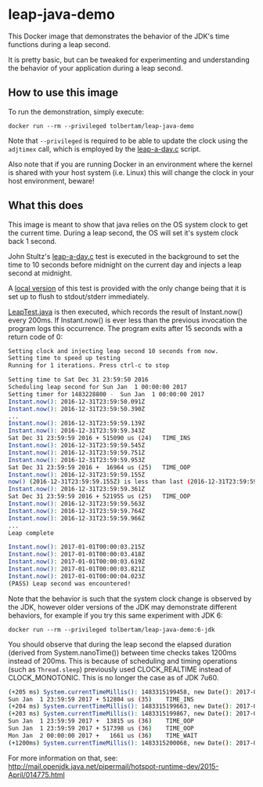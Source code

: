 # leap-java-demo

This Docker image that demonstrates the behavior of the JDK's time functions during a leap second.

It is pretty basic, but can be tweaked for experimenting and understanding the behavior of your application during a leap second.

## How to use this image

To run the demonstration, simply execute:

```
docker run --rm --privileged tolbertam/leap-java-demo
```

Note that `--privileged` is required to be able to update the clock using the `adjtimex` call, which is employed by the [leap-a-day.c][leap-a-day] script.

Also note that if you are running Docker in an environment where the kernel is shared with your host system (i.e. Linux) this will change the clock in your host environment, beware!

## What this does

This image is meant to show that java relies on the OS system clock to get the current time.  During a leap second, the OS will set it's system clock back 1 second.

John Stultz's [leap-a-day.c][leap-a-day] test is executed in the background to set the time to 10 seconds before midnight on the current day and injects a leap second at midnight.

A [local version](/leap-a-day.c#L188-L190) of this test is provided with the only change being that it is set up to flush to stdout/stderr immediately.

[LeapTest.java](/LeapTest.java) is then executed, which records the result of Instant.now() every 200ms.  If Instant.now() is ever less than the previous invocation the program logs this occurrence.  The program exits after 15 seconds with a return code of 0:

```sh
Setting clock and injecting leap second 10 seconds from now.
Setting time to speed up testing
Running for 1 iterations. Press ctrl-c to stop

Setting time to Sat Dec 31 23:59:50 2016
Scheduling leap second for Sun Jan  1 00:00:00 2017
Setting timer for 1483228800 -  Sun Jan  1 00:00:00 2017
Instant.now(): 2016-12-31T23:59:50.091Z
Instant.now(): 2016-12-31T23:59:50.390Z
...
Instant.now(): 2016-12-31T23:59:59.139Z
Instant.now(): 2016-12-31T23:59:59.343Z
Sat Dec 31 23:59:59 2016 + 515090 us (24)   TIME_INS
Instant.now(): 2016-12-31T23:59:59.545Z
Instant.now(): 2016-12-31T23:59:59.751Z
Instant.now(): 2016-12-31T23:59:59.953Z
Sat Dec 31 23:59:59 2016 +  16964 us (25)   TIME_OOP
Instant.now(): 2016-12-31T23:59:59.155Z
now() (2016-12-31T23:59:59.155Z) is less than last (2016-12-31T23:59:59.953Z), leap second must have been encountered. <--
Instant.now(): 2016-12-31T23:59:59.361Z
Sat Dec 31 23:59:59 2016 + 521955 us (25)   TIME_OOP
Instant.now(): 2016-12-31T23:59:59.563Z
Instant.now(): 2016-12-31T23:59:59.764Z
Instant.now(): 2016-12-31T23:59:59.966Z
...
Leap complete

Instant.now(): 2017-01-01T00:00:03.215Z
Instant.now(): 2017-01-01T00:00:03.418Z
Instant.now(): 2017-01-01T00:00:03.619Z
Instant.now(): 2017-01-01T00:00:03.821Z
Instant.now(): 2017-01-01T00:00:04.023Z
(PASS) Leap second was encountered!
```

Note that the behavior is such that the system clock change is observed by the JDK, however older versions of the JDK may demonstrate different behaviors, for example if you try this same experiment with JDK 6:

```
docker run --rm --privileged tolbertam/leap-java-demo:6-jdk
```

You should observe that during the leap second the elapsed duration (derived from System.nanoTime()) between time checks takes 1200ms instead of 200ms.  This is because of scheduling and timing operations (such as `Thread.sleep`) previously used CLOCK\_REALTIME instead of CLOCK\_MONOTONIC.  This is no longer the case as of JDK 7u60.

```sh
(+205 ms) System.currentTimeMillis(): 1483315199458, new Date(): 2017-01-01 23:59:59,458
Sun Jan  1 23:59:59 2017 + 512804 us (35)    TIME_INS
(+204 ms) System.currentTimeMillis(): 1483315199663, new Date(): 2017-01-01 23:59:59,663
(+203 ms) System.currentTimeMillis(): 1483315199867, new Date(): 2017-01-01 23:59:59,867
Sun Jan  1 23:59:59 2017 +  13815 us (36)    TIME_OOP
Sun Jan  1 23:59:59 2017 + 517398 us (36)    TIME_OOP
Mon Jan  2 00:00:00 2017 +   1661 us (36)    TIME_WAIT
(+1200ms) System.currentTimeMillis(): 1483315200068, new Date(): 2017-01-02 00:00:00,068
```

For more information on that, see: http://mail.openjdk.java.net/pipermail/hotspot-runtime-dev/2015-April/014775.html

[leap-a-day]: https://github.com/johnstultz-work/timetests/blob/master/leap-a-day.c
